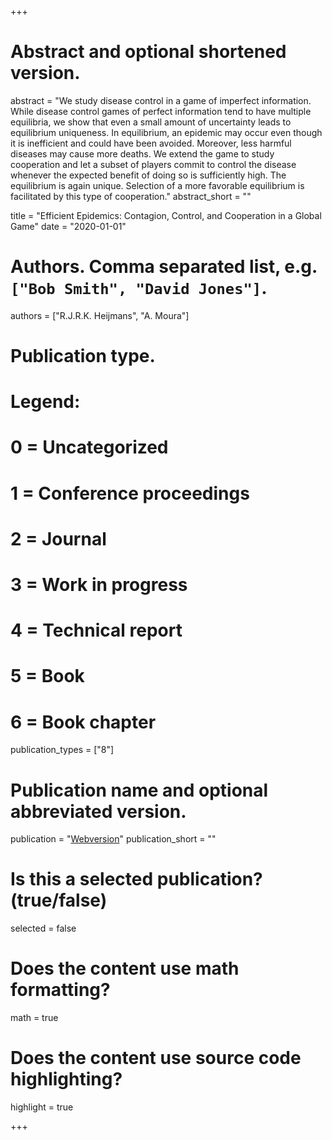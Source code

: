 +++
# Abstract and optional shortened version.
abstract = "We study disease control in a game of imperfect information. While disease control games of perfect information tend to have multiple equilibria, we show that even a small amount of uncertainty leads to equilibrium uniqueness. In equilibrium, an epidemic may occur even though it is inefficient and could have been avoided. Moreover, less harmful diseases may cause more deaths. We extend the game to study cooperation and let a subset of players commit to control the disease whenever the expected benefit of doing so is sufficiently high. The equilibrium is again unique. Selection of a more favorable equilibrium is facilitated by this type of cooperation."
abstract_short = ""

title = "Efficient Epidemics: Contagion, Control, and Cooperation in a Global Game"
date = "2020-01-01"

# Authors. Comma separated list, e.g. `["Bob Smith", "David Jones"]`.
authors = ["R.J.R.K. Heijmans", "A. Moura"]
# Publication type.
# Legend:
# 0 = Uncategorized
# 1 = Conference proceedings
# 2 = Journal
# 3 = Work in progress
# 4 = Technical report
# 5 = Book
# 6 = Book chapter
publication_types = ["8"]

# Publication name and optional abbreviated version.
publication = "[Webversion](https://www.dropbox.com/sh/61uft5xqe5rcf0k/AABjVFjHpbFAnC0ZXhiFeccya?dl=0)"
publication_short = ""

# Is this a selected publication? (true/false)
selected = false


# Does the content use math formatting?
math = true

# Does the content use source code highlighting?
highlight = true

+++

